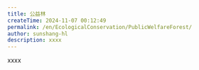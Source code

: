 ```yaml
---
title: 公益林
createTime: 2024-11-07 00:12:49
permalink: /en/EcologicalConservation/PublicWelfareForest/
author: sunshang-hl
description: xxxx
---
```


xxxx